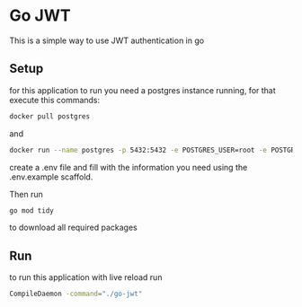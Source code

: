 # Go JWT
This is a simple way to use JWT authentication in go

## Setup
for this application to run you need a postgres instance running, for that execute this commands:

```bash
docker pull postgres
```
and

```bash
docker run --name postgres -p 5432:5432 -e POSTGRES_USER=root -e POSTGRES_PASSWORD=root -e POSTGRES_DB=gojwt -d postgres
```

create a .env file and fill with the information you need using the .env.example scaffold.

Then run 
```bash
go mod tidy
```
to download all required packages
## Run

to run this application with live reload run

```bash
CompileDaemon -command="./go-jwt"
```
